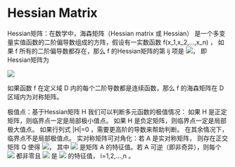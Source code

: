 # Hessian Matrix

Hessian矩阵：在数学中，海森矩阵（Hessian matrix 或 Hessian）
是一个多变量实值函数的二阶偏导数组成的方阵，假设有一实数函数 f(x_1,x_2,…,x_n) ，
如果 f 所有的二阶偏导数都存在，那么 f 的Hessian矩阵的第 ij 项是 
![](http://www.zhihu.com/equation?tex=%5Cfrac%7B%5Cpartial%5E2f%7D%7B%5Cpartial+x_i%5Cpartial+x_j%7D)，
即Hessian矩阵为

![](http://www.zhihu.com/equation?tex=H%28f%29%3D+%5Cleft%5B+%5Cbegin%7Bmatrix%7D+%5Cfrac%7B%5Cpartial%5E2f%7D%7B%5Cpartial+x_1%5E2%7D+%26+%5Cfrac%7B%5Cpartial%5E2f%7D%7B%5Cpartial+x_1%5Cpartial+x_2%7D+%26+%5Cldots+%26+%5Cfrac%7B%5Cpartial%5E2f%7D%7B%5Cpartial+x_1%5Cpartial+x_n%7D+%5C%5C+%5Cfrac%7B%5Cpartial%5E2f%7D%7B%5Cpartial+x_2%5Cpartial+x_1%7D+%26+%5Cfrac%7B%5Cpartial%5E2f%7D%7B%5Cpartial+x_2%5E2%7D+%26+%5Cldots+%26+%5Cfrac%7B%5Cpartial%5E2f%7D%7B%5Cpartial+x_2%5Cpartial+x_n%7D+%5C%5C+%5Cvdots+%26+%5Cvdots+%26+%5Cddots+%26+%5Cvdots+%5C%5C+%5Cfrac%7B%5Cpartial%5E2f%7D%7B%5Cpartial+x_n%5Cpartial+x_1%7D+%26+%5Cfrac%7B%5Cpartial%5E2f%7D%7B%5Cpartial+x_n%5Cpartial+x_2%7D+%26+%5Cldots+%26+%5Cfrac%7B%5Cpartial%5E2f%7D%7B%5Cpartial+x_n%5E2%7D+%5Cend%7Bmatrix%7D+%5Cright%5D)

如果函数 f 在定义域 D 内的每个二阶导数都是连续函数，那么 f 的海森矩阵在 D 区域内为对称矩阵。

极值点：基于Hessian矩阵 H 我们可以判断多元函数的极值情况：
如果 H 是正定矩阵，则临界点一定是局部极小值点。
如果 H 是负定矩阵，则临界点一定是局部极大值点。
如果行列式 |H|=0 ，需要更高阶的导数来帮助判断。
在其余情况下，临界点不是局部极值点。
实对称矩阵可对角化：若 A 是实对称矩阵，
则存在正交矩阵 Q 使得 
![](http://www.zhihu.com/equation?tex=QAQ%5ET%3D%5CLambda%3Ddiag%28%5Clambda_1%2C%E2%80%A6%2C%5Clambda_n%29)，
其中 
![](http://www.zhihu.com/equation?tex=%5Clambda_i)
是矩阵 A 的特征值。若 A 可逆（即非奇异），则每个 
![](http://www.zhihu.com/equation?tex=%5Clambda_i)
都非零且 
![](http://www.zhihu.com/equation?tex=%5Clambda_i%5E%7B-1%7D)
是 
![](http://www.zhihu.com/equation?tex=A%5E%7B-1%7D)
的特征值， i=1,2,…,n 。


